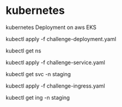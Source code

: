 # kubernetes

kubernetes Deployment on aws EKS

kubectl apply -f challenge-deployment.yaml

kubectl get ns

kubectl apply -f challenge-service.yaml

kubectl get svc -n staging

kubectl apply -f challenge-ingress.yaml

kubectl get ing -n staging
